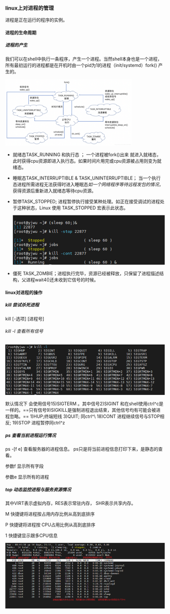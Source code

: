 ### linux上对进程的管理

进程是正在运行的程序的实例。



#### 进程的生命周期

##### 进程的产生

我们可以在shell中执行一条程序，产生一个进程。当然shell本身也是一个进程，所有最初运行的进程都是在开机时由一个pid为1的进程（init/systemd）fork() 产生的。

<img src="linux进程概念与操作.assets/watermark,type_ZmFuZ3poZW5naGVpdGk,shadow_10,text_aHR0cHM6Ly9ibG9nLmNzZG4ubmV0L3UwMTIzNzU5MjQ=,size_16,color_FFFFFF,t_70.png" alt="img" style="zoom: 39%;" /> 

- 就绪态TASK_RUNNING 和执行态 ； 一个进程被fork()出来 就进入就绪态，此时获得cpu资源即进入执行态。如果时间片用完或cpu资源被占用则变为就绪态。

- 睡眠态TASK_INTERRUPTIBLE & TASK_UNINTERRUPTIBLE；  当一个执行态进程所需进程无法获得时进入睡眠态*如一个网络程序等待远程发包的情况*，获得资源后重新进入就绪态等待cpu资源。

- 暂停TASK_STOPPED;  进程暂停执行接受某种处理。如正在接受调试的进程处于这种状态，Linux 使用 TASK_STOPPED 宏表示此状态。

  ![image-20220726171520541](linux进程概念与操作.assets/image-20220726171520541.png) 

- 僵死 TASK_ZOMBIE；进程执行完毕，资源已经被释放，只保留了进程描述结构，父进程wait4()还未收到它信号的时候。

#### linux对进程的操作

##### kill 尝试杀死进程

kill  [-选项]  [进程号]

###### kill -l  查看所有信号

<img src="linux进程概念与操作.assets/image-20220726172521107.png" alt="image-20220726172521107" style="zoom:97%;" /> 

默认情况下 会使用信号15)SIGTERM  。其中信号2)SIGINT 和在shell使用ctrl^c是一样的。==只有信号9)SIGKILL是强制进程退出结束，其他信号均有可能会被进程忽略。==   1)HUP;终端短线  3)QUIT; 同ctrl^\   18)CONT  进程继续信号与STOP相反;    19)STOP  进程暂停同ctrl^z

##### ps  查看当前进程运行情况

ps  -[f e]   查看服务器的进程信息。 ps只是将当前进程信息打印下来，是静态的查看。

参数f   显示所有字段

参数e  显示所有的进程

##### top  动态监控进程与服务资源情况

其中VIRT表示虚拟内存，RES表示常驻内存， SHR表示共享内存。

M  快捷键将进程按占用内存比例从高到底排序

P   快捷键将进程按 CPU占用比例从高到底排序

1   快捷键显示跟多CPU信息

<img src="linux进程概念与操作.assets/image-20220726164649263.png" alt="image-20220726164649263" style="zoom:80%;" /> 


